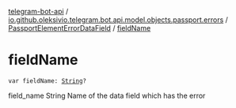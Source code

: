 [telegram-bot-api](../../index.md) / [io.github.oleksivio.telegram.bot.api.model.objects.passport.errors](../index.md) / [PassportElementErrorDataField](index.md) / [fieldName](./field-name.md)

# fieldName

`var fieldName: `[`String`](https://kotlinlang.org/api/latest/jvm/stdlib/kotlin/-string/index.html)`?`

field_name String Name of the data field which has the error

